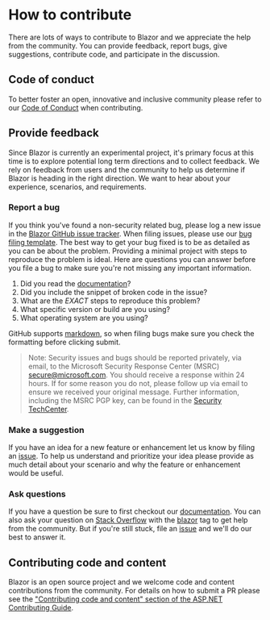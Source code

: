 # How to contribute

There are lots of ways to contribute to Blazor and we appreciate the help from the community. You can provide feedback, report bugs, give suggestions, contribute code, and participate in the discussion.

## Code of conduct

To better foster an open, innovative and inclusive community please refer to our [Code of Conduct](https://github.com/aspnet/Home/blob/dev/CODE_OF_CONDUCT.md) when contributing.

## Provide feedback

Since Blazor is currently an experimental project, it's primary focus at this time is to explore potential long term directions and to collect feedback. We rely on feedback from users and the community to help us determine if Blazor is heading in the right direction. We want to hear about your experience, scenarios, and requirements.

### Report a bug

If you think you've found a non-security related bug, please log a new issue in the [Blazor GitHub issue tracker](https://github.com/aspnet/Blazor/issues). When filing issues, please use our [bug filing template](https://github.com/aspnet/Home/wiki/Functional-bug-template).
The best way to get your bug fixed is to be as detailed as you can be about the problem.
Providing a minimal project with steps to reproduce the problem is ideal.
Here are questions you can answer before you file a bug to make sure you're not missing any important information.

1. Did you read the [documentation](https://github.com/aspnet/blazor/wiki)?
2. Did you include the snippet of broken code in the issue?
3. What are the *EXACT* steps to reproduce this problem?
4. What specific version or build are you using?
5. What operating system are you using?

GitHub supports [markdown](https://help.github.com/articles/github-flavored-markdown/), so when filing bugs make sure you check the formatting before clicking submit.

> Note: Security issues and bugs should be reported privately, via email, to the Microsoft Security Response Center (MSRC)  secure@microsoft.com. You should receive a response within 24 hours. If for some reason you do not, please follow up via email to ensure we received your original message. Further information, including the MSRC PGP key, can be found in the [Security TechCenter](https://technet.microsoft.com/en-us/security/ff852094.aspx).

### Make a suggestion

If you have an idea for a new feature or enhancement let us know by filing an [issue](https://github.com/aspnet/blazor/issues). To help us understand and prioritize your idea please provide as much detail about your scenario and why the feature or enhancement would be useful.

### Ask questions

If you have a question be sure to first checkout our [documentation](https://github.com/aspnet/blazor/wiki). You can also ask your question on [Stack Overflow](https://stackoverflow.com/) with the [blazor](https://stackoverflow.com/questions/tagged/blazor) tag to get help from the community. But if you're still stuck, file an [issue](https://github.com/aspnet/blazor/issues) and we'll do our best to answer it.

## Contributing code and content

Blazor is an open source project and we welcome code and content contributions from the community. For details on how to submit a PR please see the ["Contributing code and content" section of the ASP.NET Contributing Guide](https://github.com/aspnet/Home/blob/dev/CONTRIBUTING.md#contributing-code-and-content).
